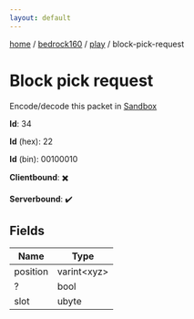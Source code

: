```yaml
---
layout: default
---
```


[home](/)  /  [bedrock160](/protocol/bedrock160)  /  [play](/protocol/bedrock160/play)  /  block-pick-request

# Block pick request

Encode/decode this packet in [Sandbox](../../../sandbox/bedrock160#Play.BlockPickRequest)

**Id**: 34

**Id** (hex): 22

**Id** (bin): 00100010

**Clientbound**: ✖️

**Serverbound**: ✔️

## Fields

Name | Type
---|---
position | varint&lt;xyz&gt;
? | bool
slot | ubyte
